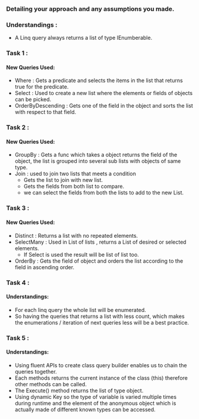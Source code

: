 ### Detailing your approach and any assumptions you made. 

### Understandings : 
- A Linq query always returns a list of type IEnumberable<Anonymous Type>.

### Task 1 :
#### New Queries Used:
- Where : Gets a predicate and selects the items in the list that returns true for the predicate.
- Select : Used to create a new list where the elements or fields of objects can be picked.
- OrderByDescending : Gets one of the field in the object and sorts the list with respect to that field.

### Task 2 :
#### New Queries Used:
- GroupBy : Gets a func which takes a object returns the field of the object, the list is grouped into several sub lists with objects of same type.
- Join : used to join two lists that meets a condition
   * Gets the list to join with new list.
   * Gets the fields from both list to compare.
   * we can select the fields from both the lists to add to the new List.

### Task 3 :
#### New Queries Used:
- Distinct : Returns a list with no repeated elements.
- SelectMany : Used in List of lists , returns a List of desired or selected elements.
  - If Select is used the result will be list of list too.
- OrderBy : Gets the field of object and orders the list according to the field in ascending order.

### Task 4 :
#### Understandings:
- For each linq query the whole list will be enumerated.
- So having the queries that returns a list with less count, which makes the enumerations / iteration of next queries less will be a best practice.

### Task 5 :
#### Understandings:
- Using fluent APIs to create class query builder enables us to chain the queries together.
- Each methods returns the current instance of the class (this) therefore other methods can be called.
- The Execute() method returns the list of type object.
- Using dynamic Key so the type of variable is varied multiple times during runtime and the element of the
anonymous object which is actually made of different known types can be accessed.